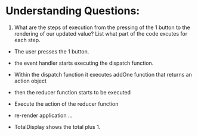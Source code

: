 # Understanding Questions:

1. What are the steps of execution from the pressing of the 1 button to the rendering of our updated value? List what part of the code excutes for each step.

- The user presses the 1 button.
- the event handler starts executing the dispatch function.
- Within the dispatch function it executes addOne function that returns an action object
- then the reducer function starts to be executed
- Execute the action of the reducer function
- re-render application
  ...

- TotalDisplay shows the total plus 1.
